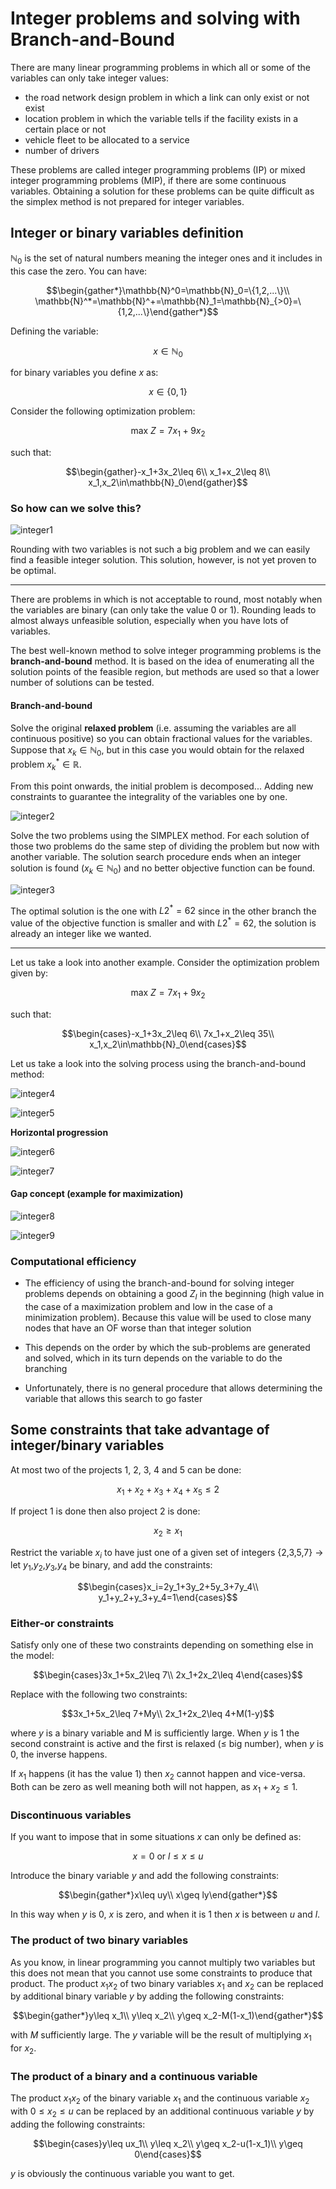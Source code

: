 # Integer problems and solving with Branch-and-Bound

There are many linear programming problems in which all or some of the variables can only take integer values:

* the road network design problem in which a link can only exist or not exist
* location problem in which the variable tells if the facility exists in a certain place or not
* vehicle fleet to be allocated to a service
* number of drivers

These problems are called integer programming problems (IP) or mixed integer programming problems (MIP), if there are some continuous variables. Obtaining a solution for these problems can be quite difficult as the simplex method is not prepared for integer variables.

## Integer or binary variables definition

$\mathbb{N}_0$ is the set of natural numbers meaning the integer ones and it includes in this case the zero. You can have:

$$\begin{gather*}\mathbb{N}^0=\mathbb{N}_0=\{1,2,...\}\\ \mathbb{N}^*=\mathbb{N}^+=\mathbb{N}_1=\mathbb{N}_{>0}=\{1,2,...\}\end{gather*}$$

Defining the variable:

$$x\in\mathbb{N}_0$$

for binary variables you define $x$ as:

$$x\in\{0,1\}$$

Consider the following optimization problem:

$$\text{max }Z=7x_1+9x_2$$

such that:

$$\begin{gather}-x_1+3x_2\leq 6\\ x_1+x_2\leq 8\\ x_1,x_2\in\mathbb{N}_0\end{gather}$$

### So how can we solve this?

![integer1](./figs/integer1.png)

Rounding with two variables is not such a big problem and we can easily find a feasible integer solution. This solution, however, is not yet proven to be optimal.

---

There are problems in which is not acceptable to round, most notably when the variables are binary (can only take the value 0 or 1). Rounding leads to almost always unfeasible solution, especially when you have lots of variables.

The best well-known method to solve integer programming problems is the **branch-and-bound** method. It is based on the idea of enumerating all the solution points of the feasible region, but methods are used so that a lower number of solutions can be tested.

#### Branch-and-bound

Solve the original **relaxed problem** (i.e. assuming the variables are all continuous positive) so you can obtain fractional values for the variables. Suppose that $x_k\in\mathbb{N}_0$, but in this case you would obtain for the relaxed problem $x_k^*\in\mathbb{R}$.

From this point onwards, the initial problem is decomposed... Adding new constraints to guarantee the integrality of the variables one by one.

![integer2](./figs/integer2.png)

Solve the two problems using the SIMPLEX method. For each solution of those two problems do the same step of dividing the problem but now with another variable. The solution search procedure ends when an integer solution is found ($x_k\in\mathbb{N}_0$) and no better objective function can be found.

![integer3](./figs/integer3.png)

The optimal solution is the one with $L2^*=62$ since in the other branch the value of the objective function is smaller and with $L2^*=62$, the solution is already an integer like we wanted.

---

Let us take a look into another example. Consider the optimization problem given by:

$$\text{max }Z=7x_1+9x_2$$

such that:

$$\begin{cases}-x_1+3x_2\leq 6\\ 7x_1+x_2\leq 35\\ x_1,x_2\in\mathbb{N}_0\end{cases}$$

Let us take a look into the solving process using the branch-and-bound method:

![integer4](./figs/integer4.png)

![integer5](./figs/integer5.png)

**Horizontal progression**

![integer6](./figs/integer6.png)

![integer7](./figs/integer7.png)

#### Gap concept (example for maximization)

![integer8](./figs/integer8.png)

![integer9](./figs/integer9.png)

### Computational efficiency

* The efficiency of using the branch-and-bound for solving integer problems depends on obtaining a good $Z_I$ in the beginning (high value in the case of a maximization problem and low in the case of a minimization problem). Because this value will be used to close many nodes that have an OF worse than that integer solution

* This depends on the order by which the sub-problems are generated and solved, which in its turn depends on the variable to do the branching

* Unfortunately, there is no general procedure that allows determining the variable that allows this search to go faster

## Some constraints that take advantage of integer/binary variables

At most two of the projects 1, 2, 3, 4 and 5 can be done:

$$x_1+x_2+x_3+x_4+x_5\leq 2$$

If project 1 is done then also project 2 is done:

$$x_2\geq x_1$$

Restrict the variable $x_i$ to have just one of a given set of integers {2,3,5,7} $\to$ let $y_1$,$y_2$,$y_3$,$y_4$ be binary, and add the constraints:

$$\begin{cases}x_i=2y_1+3y_2+5y_3+7y_4\\ y_1+y_2+y_3+y_4=1\end{cases}$$

### Either-or constraints

Satisfy only one of these two constraints depending on something else in the model:

$$\begin{cases}3x_1+5x_2\leq 7\\ 2x_1+2x_2\leq 4\end{cases}$$

Replace with the following two constraints:

$$3x_1+5x_2\leq 7+My\\ 2x_1+2x_2\leq 4+M(1-y)$$

where $y$ is a binary variable and M is sufficiently large. When $y$ is 1 the second constraint is active and the first is relaxed ($\leq$ big number), when $y$ is 0, the inverse happens.

If $x_1$ happens (it has the value 1) then $x_2$ cannot happen and vice-versa. Both can be zero as well meaning both will not happen, as $x_1+x_2\leq 1$.

### Discontinuous variables

If you want to impose that in some situations $x$ can only be defined as:

$$x=0\text{ or } l\leq x\leq u$$

Introduce the binary variable $y$ and add the following constraints:

$$\begin{gather*}x\leq uy\\ x\geq ly\end{gather*}$$

In this way when $y$ is 0, $x$ is zero, and when it is 1 then $x$ is between $u$ and $l$.

### The product of two binary variables

As you know, in linear programming you cannot multiply two variables but this does not mean that you cannot use some constraints to produce that product. The product $x_1x_2$ of two binary variables $x_1$ and $x_2$ can be replaced by additional binary variable $y$ by adding the following constraints:

$$\begin{gather*}y\leq x_1\\ y\leq x_2\\ y\geq x_2-M(1-x_1)\end{gather*}$$

with $M$ sufficiently large. The $y$ variable will be the result of multiplying $x_1$ for $x_2$.

### The product of a binary and a continuous variable

The product $x_1x_2$ of the binary variable $x_1$ and the continuous variable $x_2$ with $0\leq x_2\leq u$ can be replaced by an additional continuous variable $y$ by adding the following constraints:

$$\begin{cases}y\leq ux_1\\ y\leq x_2\\ y\geq x_2-u(1-x_1)\\ y\geq 0\end{cases}$$

$y$ is obviously the continuous variable you want to get.